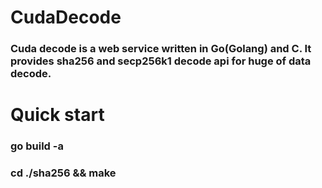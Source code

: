 # CudaDecode

### Cuda decode is a web service written in Go(Golang) and C. It provides sha256 and secp256k1 decode api for huge of data decode.

# Quick start
### go build -a
### cd ./sha256 && make